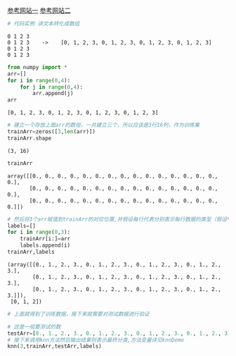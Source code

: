 [参考网站一](https://www.cnblogs.com/ybjourney/p/4702562.html)
[参考网站二](https://blog.csdn.net/weixin_38705903/article/details/79231551)


```python
# 代码实例 讲文本转化成数组   
```

    0 1 2 3
    0 1 2 3    ->    [0, 1, 2, 3, 0, 1, 2, 3, 0, 1, 2, 3, 0, 1, 2, 3]
    0 1 2 3
    0 1 2 3


```python
from numpy import *
arr=[]
for i in range(0,4):
    for j in range(0,4):
        arr.append(j)
arr
```




    [0, 1, 2, 3, 0, 1, 2, 3, 0, 1, 2, 3, 0, 1, 2, 3]




```python
# 建立一个存放上面arr的数组，一共建立三个，所以应该是3行16列，作为训练集
trainArr=zeros([3,len(arr)])
trainArr.shape
```




    (3, 16)




```python
trainArr
```




    array([[0., 0., 0., 0., 0., 0., 0., 0., 0., 0., 0., 0., 0., 0., 0., 0.],
           [0., 0., 0., 0., 0., 0., 0., 0., 0., 0., 0., 0., 0., 0., 0., 0.],
           [0., 0., 0., 0., 0., 0., 0., 0., 0., 0., 0., 0., 0., 0., 0., 0.]])




```python
# 然后将3个arr赋值到trainArr的对应位置,并假设每行代表分别表示每行数据的类型（假设*3）
labels=[]
for i in range(0,3):
    trainArr[i:]=arr
    labels.append(i)
trainArr,labels
```




    (array([[0., 1., 2., 3., 0., 1., 2., 3., 0., 1., 2., 3., 0., 1., 2., 3.],
            [0., 1., 2., 3., 0., 1., 2., 3., 0., 1., 2., 3., 0., 1., 2., 3.],
            [0., 1., 2., 3., 0., 1., 2., 3., 0., 1., 2., 3., 0., 1., 2., 3.]]),
     [0, 1, 2])




```python
# 上面就得到了训练数据，接下来就需要对测试数据进行验证
```


```python
# 这是一组要测试的数
testArr=[0., 1., 2., 3., 0., 1., 2., 3., 0., 1., 2., 3., 0., 1., 2., 3]
# 接下来调用knn方法然后输出结果则表示最终分类,方法变量详见knnDemo
knn(3,trainArr,testArr,labels)
```
